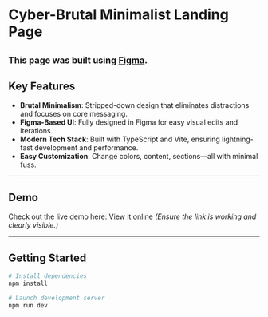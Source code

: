 
# Cyber-Brutal Minimalist Landing Page
<sub>This page was built using [Figma](https://www.figma.com/make/7dDjHj8nAlSfYagInHvlve/Brutal-Minimalist-Landing-Page?node-id=0-1&p=f&fullscreen=1).</sub>
---

##  Key Features

- **Brutal Minimalism**: Stripped-down design that eliminates distractions and focuses on core messaging.
- **Figma-Based UI**: Fully designed in Figma for easy visual edits and iterations.
- **Modern Tech Stack**: Built with TypeScript and Vite, ensuring lightning-fast development and performance.
- **Easy Customization**: Change colors, content, sections—all with minimal fuss.

---

##  Demo

Check out the live demo here: [View it online](https://artgolwebdev.github.io/LP01/) *(Ensure the link is working and clearly visible.)*

---

##  Getting Started

```bash
# Install dependencies
npm install

# Launch development server
npm run dev

